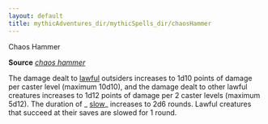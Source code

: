 ```yaml
---
layout: default
title: mythicAdventures_dir/mythicSpells_dir/chaosHammer
---
```

Chaos Hammer

**Source** [_chaos hammer_](spells_dir/chaosHammer#_chaos-hammer)

The damage dealt to [lawful](monsters_dir/creatureTypes#_lawful-subtype) outsiders increases to 1d10 points of damage per caster level (maximum 10d10), and the damage dealt to other lawful creatures increases to 1d12 points of damage per 2 caster levels (maximum 5d12). The duration of _ [slow](spells_dir/slow#_slow)_ increases to 2d6 rounds. Lawful creatures that succeed at their saves are slowed for 1 round.

